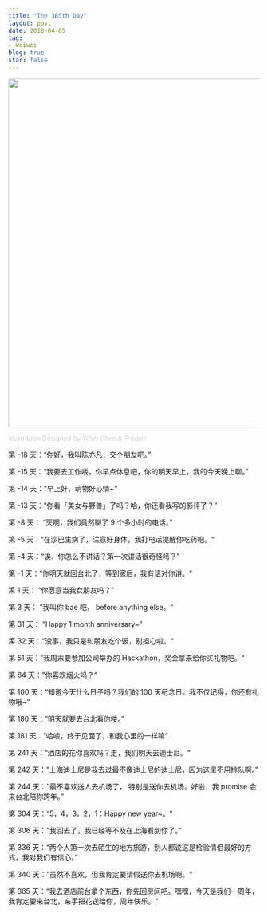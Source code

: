 ```yaml
---
title: "The 365th Day"
layout: post
date: 2018-04-05
tag:
- weiwei
blog: true
star: false
---
```


<img src="https://www.cyfyifanchen.com/assets/images/the-365th-day.jpg" style="width: 700px; display:block; margin: 0 auto;" />

<a class="link-to-author"
   style="
          font-style: italic;
          text-decoration: none;
          color: lightgray;
          font-size: 13px;
         "
href="http://www.freepik.com">Illustration Designed by Yifan Chen & Freepik</a>

第 -18 天：“你好，我叫陈亦凡，交个朋友吧。”

第 -15 天：“我要去工作喽，你早点休息吧，你的明天早上，我的今天晚上聊。”

第 -14 天：“早上好，萌物好心情~”

第 -13 天：”你看「美女与野兽」了吗？哈，你还看我写的影评了？”

第 -8 天： “天啊，我们竟然聊了 9 个多小时的电话。”

第 -5 天：“在沙巴生病了，注意好身体，我打电话提醒你吃药吧。“

第 -4 天：“诶，你怎么不讲话？第一次讲话很奇怪吗？”

第 -1 天：”你明天就回台北了，等到家后，我有话对你讲。“

第 1 天： ”你愿意当我女朋友吗？”

第 3 天： “我叫你 bae 吧， before anything else。“

第 31 天： ”Happy 1 month anniversary~”

第 32 天：“没事，我只是和朋友吃个饭，别担心啦。“

第 51 天：”我周末要参加公司举办的 Hackathon，奖金拿来给你买礼物吧。“

第 84 天：”你喜欢烟火吗？“

第 100 天：“知道今天什么日子吗？我们的 100 天纪念日。我不仅记得，你还有礼物哦~“

第 180 天：“明天就要去台北看你喽。”

第 181 天：“哈喽，终于见面了，和我心里的一样嘛“

第 241 天：“酒店的花你喜欢吗？走，我们明天去迪士尼。“

第 242 天：”上海迪士尼是我去过最不像迪士尼的迪士尼，因为这里不用排队啊。”

第 244 天：”最不喜欢送人去机场了， 特别是送你去机场。好啦，我 promise 会来台北陪你跨年。”

第 304 天：“5，4，3，2，1：Happy new year~。“

第 306 天：”我回去了，我已经等不及在上海看到你了。”

第 336 天：“两个人第一次去陌生的地方旅游，别人都说这是检验情侣最好的方式，我对我们有信心。”

第 340 天：”虽然不喜欢，但我肯定要请假送你去机场啊。“

第 365 天：“我去酒店前台拿个东西，你先回房间吧。嘿嘿，今天是我们一周年，我肯定要来台北，亲手把花送给你，周年快乐。“